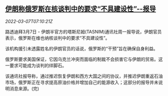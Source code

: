 <!--1646638262000-->
[伊朗称俄罗斯在核谈判中的要求“不具建设性”--报导](https://cn.reuters.com/article/iran-russia-0307-mon-idCNKBS2L40JH)
------

<div><i>2022-03-07T07:10:21Z</i></div><p>路透迪拜3月7日 - 伊朗半官方的塔斯尼姆(TASNIM)通讯社周一报导说，伊朗官员表示，俄罗斯在维也纳核谈判中的要求“不具建设性”。</p><p>该机构援引未透露姓名的伊朗官员的话说，俄罗斯的“干预”旨在确保自身利益。</p><p>俄罗斯要求美国保证，它因乌克兰冲突而面临的制裁不会损害它与伊朗的贸易。这一要求可能成为谈判的绊脚石。</p><p>该通讯社报导称，通过推迟恢复伊朗和西方大国之间的协议，并推迟伊朗重返石油市场，俄罗斯正在寻求提高原油价格并增加自己的能源收入；这部分的报导并未说明消息来源。(完)</p>
